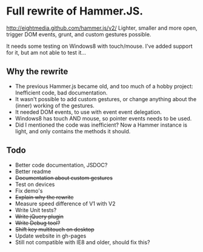 # Full rewrite of Hammer.JS.

http://eightmedia.github.com/hammer.js/v2/
Lighter, smaller and more open, trigger DOM events, grunt, and custom gestures possible.

It needs some testing on Windows8 with touch/mouse. I've added support for it, but am not able to test it...


## Why the rewrite

- The previous Hammer.js became old, and too much of a hobby project: Inefficient code, bad documentation.
- It wasn't possible to add custom gestures, or change anything about the (inner) working of the gestures.
- It needed DOM events, to use with event event delegation.
- Windows8 has touch AND mouse, so pointer events needs to be used.
- Did I mentioned the code was inefficient? Now a Hammer instance is light, and only contains the methods it should.


## Todo

- Better code documentation, JSDOC?
- Better readme
- ~~Documentation about custom gestures~~
- Test on devices
- Fix demo's
- ~~Explain why the rewrite~~
- Measure speed difference of V1 with V2
- Write Unit tests?
- ~~Write jQuery plugin~~
- ~~Write Debug tool?~~
- ~~Shift key multitouch on desktop~~
- Update website in gh-pages
- Still not compatible with IE8 and older, should fix this?
